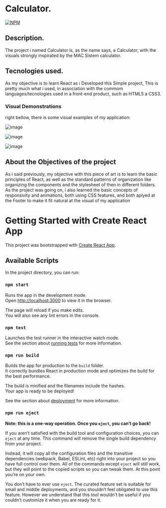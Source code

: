 # Calculator.

[![NPM](https://img.shields.io/npm/l/react)](https://github.com/NandoSouzaS/LICENCE/blob/main/LICENSE)


## Description.

The project i named Calculator is, as the name says, a Calculator, with the visuals strongly inspirated by the MAC Sistem calculator.

## Tecnologies used.

As my objective is to learn React as i Developed this Simple project, This is pretty much what i used,
in association with the commom languages/tecnologies used in a front-end product, such as HTML5 a CSS3.

### Visual Demonstrations

right bellow, there is some visual examples of my application:

![image](https://user-images.githubusercontent.com/87328452/129593232-750d7996-6ea3-4382-bd77-74904acbd306.png)


![image](https://user-images.githubusercontent.com/87328452/129595069-b2b9e2de-7ed2-49d8-968b-9b1598b90770.png)


![image](https://user-images.githubusercontent.com/87328452/129598357-70b7db64-5b3a-418d-b93d-65cedf50a084.png)


## About the Objectives of the project

As i said previously, my objective with this piece of art is to learn the basic principles of React,
as well as the standard patterns of organization like organizing the components and the stylesheet of then in different folders.
As the project was going on, i also learned the basic concepts of responsivity and animations, both using CSS features,
and both aplyed at the Footer to make it fit natural at the visual of my application

# Getting Started with Create React App

This project was bootstrapped with [Create React App](https://github.com/facebook/create-react-app).

## Available Scripts

In the project directory, you can run:

### `npm start`

Runs the app in the development mode.\
Open [http://localhost:3000](http://localhost:3000) to view it in the browser.

The page will reload if you make edits.\
You will also see any lint errors in the console.

### `npm test`

Launches the test runner in the interactive watch mode.\
See the section about [running tests](https://facebook.github.io/create-react-app/docs/running-tests) for more information.

### `npm run build`

Builds the app for production to the `build` folder.\
It correctly bundles React in production mode and optimizes the build for the best performance.

The build is minified and the filenames include the hashes.\
Your app is ready to be deployed!

See the section about [deployment](https://facebook.github.io/create-react-app/docs/deployment) for more information.

### `npm run eject`

**Note: this is a one-way operation. Once you `eject`, you can’t go back!**

If you aren’t satisfied with the build tool and configuration choices, you can `eject` at any time. This command will remove the single build dependency from your project.

Instead, it will copy all the configuration files and the transitive dependencies (webpack, Babel, ESLint, etc) right into your project so you have full control over them. All of the commands except `eject` will still work, but they will point to the copied scripts so you can tweak them. At this point you’re on your own.

You don’t have to ever use `eject`. The curated feature set is suitable for small and middle deployments, and you shouldn’t feel obligated to use this feature. However we understand that this tool wouldn’t be useful if you couldn’t customize it when you are ready for it.
